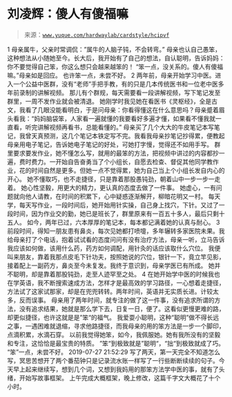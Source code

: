 # 刘凌辉：傻人有傻福嘛

> 来源：[`www.yuque.com/hardwaylab/cardstyle/hcipvf`](https://www.yuque.com/hardwaylab/cardstyle/hcipvf)

<ne-h2 id="1" data-lake-id="1"><ne-heading-ext><ne-heading-anchor></ne-heading-anchor><ne-heading-fold></ne-heading-fold></ne-heading-ext><ne-heading-content><ne-text id="uc2d4c924">1</ne-text></ne-heading-content></ne-h2> <ne-p id="0a2d1c4df2d51cf626bb6e0ae59206b1" data-lake-id="0a2d1c4df2d51cf626bb6e0ae59206b1"><ne-text id="ua9032bd1">母亲属牛，父亲时常调侃：”属牛的人脑子钝，不会转弯。”</ne-text></ne-p> <ne-p id="a957b292ac3cdf30dd36441e3409caf9" data-lake-id="a957b292ac3cdf30dd36441e3409caf9"><ne-text id="uec04665e">母亲也认自己愚笨，这种想法从小随她至今。长大后，我开始有了自己的想法，自认聪明，告诉妈妈：你不要觉得自己笨，你这么想只会越来越笨的！</ne-text></ne-p> <ne-p id="af371134e3e7a6f25ab5e31b2106c31f" data-lake-id="af371134e3e7a6f25ab5e31b2106c31f"><ne-text id="uc623730f">“笨一点，没关系的。傻人有傻福嘛。”母亲如是回应。</ne-text></ne-p> <ne-p id="f3e9f6b1eaa6146f4920fd5530d68a15" data-lake-id="f3e9f6b1eaa6146f4920fd5530d68a15"><ne-text id="u5a297831">也许笨一点，未尝不好。</ne-text></ne-p> <ne-h2 id="2" data-lake-id="2"><ne-heading-ext><ne-heading-anchor></ne-heading-anchor><ne-heading-fold></ne-heading-fold></ne-heading-ext><ne-heading-content><ne-text id="u3106c00b">2</ne-text></ne-heading-content></ne-h2> <ne-p id="fb36e35153273bf42c1522584a72fcf6" data-lake-id="fb36e35153273bf42c1522584a72fcf6"><ne-text id="u38b877c1">两年前，母亲开始学习中医。进入一个公益中医群，没有“老师”手把手教，有的只是几本传统医书和一位老中医多年前录制的讲解视频。 那儿有个群规，每天需要看一段讲解视频，写下笔记发至群里，一周不发作业就会被清退。</ne-text></ne-p> <ne-p id="691cffef1414c96faf9a96677bd05abe" data-lake-id="691cffef1414c96faf9a96677bd05abe"><ne-text id="ua7fa0ac3">她刚学时我见她在看医书《灵枢经》，全是古文，我看了几眼没能看明白，于是问母亲：你看得懂这在什么意思吗？母亲蹙着眉头看我：“妈妈脑袋笨，人家看一遍就懂的我要看好多遍才懂，如果看不懂我就一直看，听完讲解视频再看书，总能看懂的。”</ne-text></ne-p> <ne-p id="e20a40716046be5802d1ef9f1c5b9947" data-lake-id="e20a40716046be5802d1ef9f1c5b9947"><ne-text id="ucbdb5a4f">母亲买了几个大大的牛皮笔记本写笔记，我曾天真预测，这几个笔记本铁定写不完。我看我母亲抄笔记抄得累，便教起母亲用电子笔记，告诉她电子笔记的好处，可她打字慢，觉得还不如用手写。</ne-text></ne-p> <ne-p id="895168ce3538f61f6d9e3967202f07bc" data-lake-id="895168ce3538f61f6d9e3967202f07bc"><ne-text id="u2a17f7f5">群里要求要发作业，她不懂怎么写，就用的最笨的方法，把视频中讲过的内容都抄一遍，费时费力。一开始自告奋勇当了个小组长，自愿去检查、督促其他同学教作业，花的时间自然是更多。但她一点不觉得累，她为自己当上个小组长发自内心的开心。</ne-text></ne-p> <ne-p id="3f7fef3ee4dccf5436bbb9ef092a160b" data-lake-id="3f7fef3ee4dccf5436bbb9ef092a160b"><ne-text id="ucdd6fdca">她不懂取巧，也不走捷径，只是靠着那股愚钝劲，朝着山中一步一步一走着。</ne-text></ne-p> <ne-p id="a68e8fa7d7d6bf90a5f8f83ac88ffbe6" data-lake-id="a68e8fa7d7d6bf90a5f8f83ac88ffbe6"><ne-text id="u3ac415a8">她心性坚毅，用更大的精力，更认真的态度去做了一件事。</ne-text></ne-p> <ne-p id="1b3077af94c9bef913748a7ffad8feca" data-lake-id="1b3077af94c9bef913748a7ffad8feca"><ne-text id="u672042c0">她虚心，一有问题就向他人请教，在时间的积累下，心中疑惑逐渐解开，柳暗花明又一村。</ne-text></ne-p> <ne-p id="2cba85b26eb8722123549868af6f634a" data-lake-id="2cba85b26eb8722123549868af6f634a"><ne-text id="u60a66dde">每天学，每天写作业，一段时间后，她开始用针实操，自己身上找穴，下针。又过了一段时间，因为作业交的勤，她已是班长了，群里原来有一百五十多人，最后只剩十五人。</ne-text></ne-p> <ne-p id="ad0b9ca4761965075ff159b34327a337" data-lake-id="ad0b9ca4761965075ff159b34327a337"><ne-text id="u497bf5dc">如今，两年已过，六本厚厚的笔记本，每本都记满着她的认真与耐心。</ne-text></ne-p> <ne-h2 id="3" data-lake-id="3"><ne-heading-ext><ne-heading-anchor></ne-heading-anchor><ne-heading-fold></ne-heading-fold></ne-heading-ext><ne-heading-content><ne-text id="u195d00d8">3</ne-text></ne-heading-content></ne-h2> <ne-p id="a23affb9b04f037c7115434cabc015e2" data-lake-id="a23affb9b04f037c7115434cabc015e2"><ne-text id="ua722be00">前段时间，得知一朋友患有鼻炎，每次见她都打喷嚏，多年辗转多家医院未果。我给母亲打了个电话，抱着试试看的态度问问有没有治疗方法，母亲一听，立马告诉我应该如何做，该用什么药，药方如何调配，用针灸的话应该取什么穴位。</ne-text></ne-p> <ne-p id="d6d65bde5b67b9b3420c45d9c60a75fa" data-lake-id="d6d65bde5b67b9b3420c45d9c60a75fa"><ne-text id="u3a5d58a9">我便叫来朋友，靠着我那点皮毛下针功夫，按照她说的穴位，银针一下，竟立竿见影，接着配上一副药方，鼻炎至今未复发。我终于意识到，母亲学医已有所成。</ne-text></ne-p> <ne-p id="3fab57fedd9af0adb56b48b8ed0e06eb" data-lake-id="3fab57fedd9af0adb56b48b8ed0e06eb"><ne-text id="uec0e3b9a">她并不聪明，却是靠着那股钝劲，走至人迹罕至之处。</ne-text></ne-p> <ne-h2 id="4" data-lake-id="4"><ne-heading-ext><ne-heading-anchor></ne-heading-anchor><ne-heading-fold></ne-heading-fold></ne-heading-ext><ne-heading-content><ne-text id="u76376bc5">4</ne-text></ne-heading-content></ne-h2> <ne-p id="a80f2ac34635e43e8a81f87d3752e98e" data-lake-id="a80f2ac34635e43e8a81f87d3752e98e"><ne-text id="ua1ba0404">在她开始学中医的时候我也在学英语，我不断搜索速成方法，怎样才是最高效的学习路径，一心想着走捷径，方法试了这家试那家，却是在兜兜转转。两年时间，英语并无实质长进。计较太多，反而误事。</ne-text></ne-p> <ne-p id="2ec111ea4f739b988669b49decda9a0c" data-lake-id="2ec111ea4f739b988669b49decda9a0c"><ne-text id="u812e19f3">母亲用了两年时间，就专注的做了这一件事，没有追求所谓的方法，没有追求结果，她就是那么学下去，日复一日，便了。这看似更慢更难的路，却更似捷径，也许这就是是”笨“的福气。</ne-text></ne-p> <ne-p id="f6b432064ba5f6482bf6c20eee00f178" data-lake-id="f6b432064ba5f6482bf6c20eee00f178"><ne-text id="ud51af311">我爱耍小聪明，这种“聪明”做不得长远之事，一遇困难就退缩，寻求他路捷径，而我母亲的用的笨方法是一步一个脚印，点滴积累，水滴石穿。</ne-text></ne-p> <ne-p id="96e8bd39d4326fb553b7839fdab38b07" data-lake-id="96e8bd39d4326fb553b7839fdab38b07"><ne-text id="uf2c1f936">以前我觉得她笨，如今，我佩服她。她有我所没有的坚毅和专注，这恰恰是最宝贵的特质。</ne-text></ne-p> <ne-quote id="u488d6729" data-lake-id="u488d6729"><ne-p id="ff3c018949d03f3b8638302dca0349f6" data-lake-id="ff3c018949d03f3b8638302dca0349f6"><ne-text id="u96210b98">”笨“到极致就是”聪明“，“拙“到极致就成了巧。</ne-text></ne-p></ne-quote> <ne-p id="3e513df8802a3852a72a9cf5718da5cb" data-lake-id="3e513df8802a3852a72a9cf5718da5cb"><ne-text id="uaad24229">“笨”一点，未尝不好。</ne-text></ne-p> <ne-p id="ba860f790fe5e4e0e5352520acd9347e" data-lake-id="ba860f790fe5e4e0e5352520acd9347e"><ne-text id="ue84d1a88">2019-07-27 21:52:29</ne-text></ne-p> <ne-p id="6961b7794cea7eeea0bbba560e5957fc" data-lake-id="6961b7794cea7eeea0bbba560e5957fc"><ne-text id="u274c1b6c">写了两天，第一天完全不知道怎么写，冥思苦想开了两个番茄钟只是记录流水账一样写了一行些断断续续的句子。今天早上起来继续写，想到几个词，又想到我妈用的那笨方法学中医的事，就有了头绪，开始写故事框架。</ne-text></ne-p> <ne-p id="99db676c558923b538bbc7d96029e6e9" data-lake-id="99db676c558923b538bbc7d96029e6e9"><ne-text id="ufa8ea6a9">上午完成大概框架，晚上修改，这篇千字文大概花了十个小时。</ne-text></ne-p>